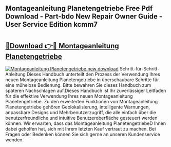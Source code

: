## Montageanleitung Planetengetriebe Free Pdf Download - Part-bdo New Repair Owner Guide - User Service Edition kcmm7

# <h2><a href="http://df8izo8.blite.top/?on=Montageanleitung+Planetengetriebe">🔗Download 👉🔴 Montageanleitung Planetengetriebe</a></h2>

[![Montageanleitung Planetengetriebe new download](https://i.imgur.com/lujVjoI.png)](http://df8izo8.blite.top/?on=Montageanleitung+Planetengetriebe)
Schritt-für-Schritt-Anleitung Dieses Handbuch unterteilt den Prozess der Verwendung Ihres neuen Montageanleitung Planetengetriebe in überschaubare Schritte für eine mühelose Bedienung. Bitte bewahren Sie dieses Handbuch zum späteren Nachschlagen auf.Dieses Handbuch ist Ihr zuverlässiger Leitfaden für die effektive Verwendung Ihres neuen Montageanleitung Planetengetriebe. Zu den erweiterten Funktionen von Montageanleitung Planetengetriebe gehören Geolokalisierung, intelligente Warnungen, anpassbare Designs und Mehrbenutzerzugriff, die alle einfach über die benutzerfreundliche und intuitive Benutzeroberfläche gesteuert werden können. Wir erwarten, dass das Montageanleitung PlanetengetriebeD Ihnen dabei geholfen hat, sich mit Ihrem letzten Kauf vertraut zu machen. Bei Fragen oder Bedenken können Sie sich gerne an unseren Kundenservice wenden.
